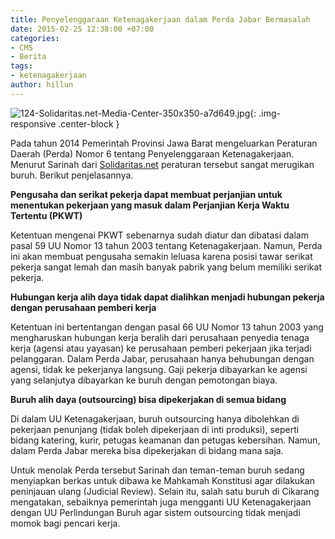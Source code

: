 ```yaml
---
title: Penyelenggaraan Ketenagakerjaan dalam Perda Jabar Bermasalah
date: 2015-02-25 12:38:00 +07:00
categories:
- CMS
- Berita
tags:
- ketenagakerjaan
author: hillun
---
```


![124-Solidaritas.net-Media-Center-350x350-a7d649.jpg](/uploads/124-Solidaritas.net-Media-Center-350x350-a7d649.jpg){: .img-responsive .center-block }

Pada tahun 2014 Pemerintah Provinsi Jawa Barat mengeluarkan Peraturan Daerah (Perda) Nomor 6 tentang Penyelenggaraan Ketenagakerjaan. Menurut Sarinah dari [Solidaritas.net](http://solidaritas.net/) peraturan tersebut sangat merugikan buruh. Berikut penjelasannya.

**Pengusaha dan serikat pekerja dapat membuat perjanjian untuk menentukan pekerjaan yang masuk dalam Perjanjian Kerja Waktu Tertentu (PKWT)**

Ketentuan mengenai PKWT sebenarnya sudah diatur dan dibatasi dalam pasal 59 UU Nomor 13 tahun 2003 tentang Ketenagakerjaan. Namun, Perda ini akan membuat pengusaha semakin leluasa karena posisi tawar serikat pekerja sangat lemah dan masih banyak pabrik yang belum memiliki serikat pekerja.

**Hubungan kerja alih daya tidak dapat dialihkan menjadi hubungan pekerja dengan perusahaan pemberi kerja**

Ketentuan ini bertentangan dengan pasal 66 UU Nomor 13 tahun 2003 yang mengharuskan hubungan kerja beralih dari perusahaan penyedia tenaga kerja (agensi atau yayasan) ke perusahaan pemberi pekerjaan jika terjadi pelanggaran. Dalam Perda Jabar, perusahaan hanya behubungan dengan agensi, tidak ke pekerjanya langsung. Gaji pekerja dibayarkan ke agensi yang selanjutya dibayarkan ke buruh dengan pemotongan biaya.

**Buruh alih daya (outsourcing) bisa dipekerjakan di semua bidang**

Di dalam UU Ketenagakerjaan, buruh outsourcing hanya dibolehkan di pekerjaan penunjang (tidak boleh dipekerjaan di inti produksi), seperti bidang katering, kurir, petugas keamanan dan petugas kebersihan. Namun, dalam Perda Jabar mereka bisa dipekerjakan di bidang mana saja.

Untuk menolak Perda tersebut Sarinah dan teman-teman buruh sedang menyiapkan berkas untuk dibawa ke Mahkamah Konstitusi agar dilakukan peninjauan ulang (Judicial Review). Selain itu, salah satu buruh di Cikarang mengatakan, sebaiknya pemerintah juga mengganti UU Ketenagakerjaan dengan UU Perlindungan Buruh agar sistem outsourcing tidak menjadi momok bagi pencari kerja.